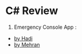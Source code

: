 # C# Review
1. Emergency Console App : 

- <a href="https://github.com/C-Sharp-Guys/C-Sharp-Review/tree/main/Hadi">by Hadi</a>
- <a href="https://github.com/C-Sharp-Guys/C-Sharp-Review/tree/Develop/Mehran">by Mehran</a>
